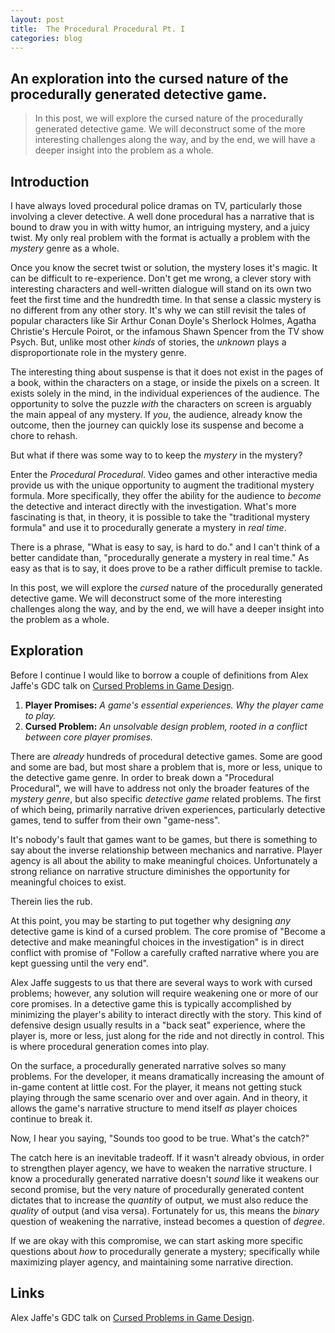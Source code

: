 ```yaml
---
layout: post
title:  The Procedural Procedural Pt. I
categories: blog
---
```


## An exploration into the cursed nature of the procedurally generated detective game.

> In this post, we will explore the cursed nature of the procedurally generated detective game. We will deconstruct some of the more interesting challenges along the way, and by the end, we will have a deeper insight into the problem as a whole.

## **Introduction**

I have always loved procedural police dramas on TV, particularly those involving a clever detective. A well done procedural has a narrative that is bound to draw you in with witty humor, an intriguing mystery, and a juicy twist. My only real problem with the format is actually a problem with the *mystery* genre as a whole.

Once you know the secret twist or solution, the mystery loses it's magic. It can be difficult to re-experience. Don't get me wrong, a clever story with interesting characters and well-written dialogue will stand on its own two feet the first time and the hundredth time. In that sense a classic mystery is no different from any other story. It's why we can still revisit the tales of popular characters like Sir Arthur Conan Doyle's Sherlock Holmes, Agatha Christie's Hercule Poirot, or the infamous Shawn Spencer from the TV show Psych. But, unlike most other *kinds* of stories, the *unknown* plays a disproportionate role in the mystery genre. 

The interesting thing about suspense is that it does not exist in the pages of a book, within the characters on a stage, or inside the pixels on a screen. It exists solely in the mind, in the individual experiences of the audience. The opportunity to solve the puzzle *with* the characters on screen is arguably the main appeal of any mystery. If *you*, the audience, already know the outcome, then the journey can quickly lose its suspense and become a chore to rehash.

But what if there was some way to to keep the *mystery* in the mystery?

Enter the *Procedural Procedural*. Video games and other interactive media provide us with the unique opportunity to augment the traditional mystery formula. More specifically, they offer the ability for the audience to *become* the detective and interact directly with the investigation. What's more fascinating is that, in theory, it is possible to take the "traditional mystery formula" and use it to procedurally generate a mystery in *real time*.

There is a phrase, "What is easy to say, is hard to do." and I can't think of a better candidate than, "procedurally generate a mystery in real time." As easy as that is to say, it does prove to be a rather difficult premise to tackle.

In this post, we will explore the *cursed* nature of the procedurally generated detective game. We will deconstruct some of the more interesting challenges along the way, and by the end, we will have a deeper insight into the problem as a whole.

## **Exploration**

Before I continue I would like to borrow a couple of definitions from Alex Jaffe's GDC talk on [Cursed Problems in Game Design](https://www.youtube.com/watch?v=8uE6-vIi1rQ).

1. **Player Promises:** *A game's essential experiences. Why the player came to play.*  
2. **Cursed Problem:** *An unsolvable design problem, rooted in a conflict between core player promises.*

 There are *already* hundreds of procedural detective games. Some are good and some are bad, but most share a problem that is, more or less, unique to the detective game genre. In order to break down a "Procedural Procedural", we will have to address not only the broader features of the *mystery genre*, but also specific *detective game* related problems. The first of which being, primarily narrative driven experiences, particularly detective games, tend to suffer from their own "game-ness".

It's nobody's fault that games want to be games, but there is something to say about the inverse relationship between mechanics and narrative. Player agency is all about the ability to make meaningful choices. Unfortunately a strong reliance on narrative structure diminishes the opportunity for meaningful choices to exist.

Therein lies the rub.

At this point, you may be starting to put together why designing *any* detective game is kind of a cursed problem. The core promise of "Become a detective and make meaningful choices in the investigation" is in direct conflict with promise of "Follow a carefully crafted narrative where you are kept guessing until the very end".

Alex Jaffe suggests to us that there are several ways to work with cursed problems; however, any solution will require weakening one or more of our core promises. In a detective game this is typically accomplished by minimizing the player's ability to interact directly with the story. This kind of defensive design usually results in a "back seat" experience, where the player is, more or less, just along for the ride and not directly in control. This is where procedural generation comes into play.

On the surface, a procedurally generated narrative solves so many problems. For the developer, it means dramatically increasing the amount of in-game content at little cost. For the player, it means not getting stuck playing through the same scenario over and over again. And in theory, it allows the game's narrative structure to mend itself *as* player choices continue to break it.

Now, I hear you saying, "Sounds too good to be true. What's the catch?"

The catch here is an inevitable tradeoff. If it wasn't already obvious, in order to strengthen player agency, we have to weaken the narrative structure. I know a procedurally generated narrative doesn't *sound* like it weakens our second promise, but the very nature of procedurally generated content dictates that to increase the *quantity* of output, we must also reduce the *quality* of output (and visa versa). Fortunately for us, this means the *binary* question of weakening the narrative, instead becomes a question of *degree*.

If we are okay with this compromise, we can start asking more specific questions about *how* to procedurally generate a mystery; specifically while maximizing player agency, and maintaining some narrative direction.

## **Links**
Alex Jaffe's GDC talk on [Cursed Problems in Game Design](https://www.youtube.com/watch?v=8uE6-vIi1rQ).  
